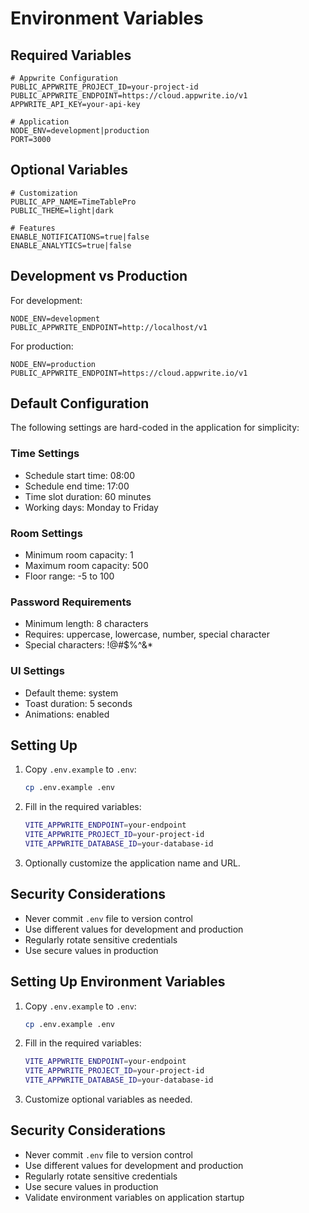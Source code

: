 # Environment Variables

## Required Variables

```env
# Appwrite Configuration
PUBLIC_APPWRITE_PROJECT_ID=your-project-id
PUBLIC_APPWRITE_ENDPOINT=https://cloud.appwrite.io/v1
APPWRITE_API_KEY=your-api-key

# Application
NODE_ENV=development|production
PORT=3000
```

## Optional Variables

```env
# Customization
PUBLIC_APP_NAME=TimeTablePro
PUBLIC_THEME=light|dark

# Features
ENABLE_NOTIFICATIONS=true|false
ENABLE_ANALYTICS=true|false
```

## Development vs Production

For development:
```env
NODE_ENV=development
PUBLIC_APPWRITE_ENDPOINT=http://localhost/v1
```

For production:
```env
NODE_ENV=production
PUBLIC_APPWRITE_ENDPOINT=https://cloud.appwrite.io/v1
```

## Default Configuration

The following settings are hard-coded in the application for simplicity:

### Time Settings
- Schedule start time: 08:00
- Schedule end time: 17:00
- Time slot duration: 60 minutes
- Working days: Monday to Friday

### Room Settings
- Minimum room capacity: 1
- Maximum room capacity: 500
- Floor range: -5 to 100

### Password Requirements
- Minimum length: 8 characters
- Requires: uppercase, lowercase, number, special character
- Special characters: !@#$%^&*

### UI Settings
- Default theme: system
- Toast duration: 5 seconds
- Animations: enabled

## Setting Up

1. Copy `.env.example` to `.env`:
   ```bash
   cp .env.example .env
   ```

2. Fill in the required variables:
   ```bash
   VITE_APPWRITE_ENDPOINT=your-endpoint
   VITE_APPWRITE_PROJECT_ID=your-project-id
   VITE_APPWRITE_DATABASE_ID=your-database-id
   ```

3. Optionally customize the application name and URL.

## Security Considerations

- Never commit `.env` file to version control
- Use different values for development and production
- Regularly rotate sensitive credentials
- Use secure values in production

## Setting Up Environment Variables

1. Copy `.env.example` to `.env`:
   ```bash
   cp .env.example .env
   ```

2. Fill in the required variables:
   ```bash
   VITE_APPWRITE_ENDPOINT=your-endpoint
   VITE_APPWRITE_PROJECT_ID=your-project-id
   VITE_APPWRITE_DATABASE_ID=your-database-id
   ```

3. Customize optional variables as needed.

## Security Considerations

- Never commit `.env` file to version control
- Use different values for development and production
- Regularly rotate sensitive credentials
- Use secure values in production
- Validate environment variables on application startup 